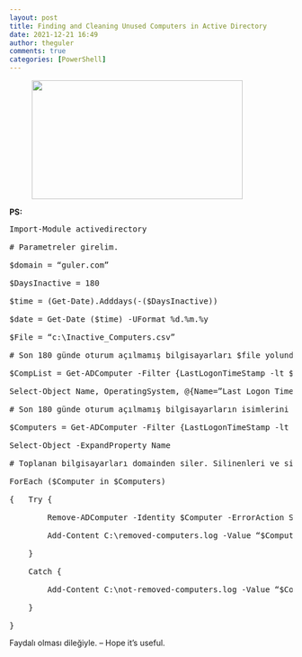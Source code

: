 ```yaml
---
layout: post
title: Finding and Cleaning Unused Computers in Active Directory
date: 2021-12-21 16:49
author: theguler
comments: true
categories: [PowerShell]
---
```

<!-- wp:image {"id":333,"width":375,"height":211,"sizeSlug":"large","linkDestination":"none"} -->
<figure class="wp-block-image size-large is-resized"><img src="https://theguler.wordpress.com/wp-content/uploads/2021/12/powershell-4-sdn.jpg?w=1024" alt="" class="wp-image-333" width="375" height="211" /></figure>
<!-- /wp:image -->

<!-- wp:paragraph -->
<p><strong>PS:</strong></p>
<!-- /wp:paragraph -->

<!-- wp:preformatted -->
<pre class="wp-block-preformatted">Import-Module activedirectory

# Parametreler girelim.

$domain = “guler.com”

$DaysInactive = 180

$time = (Get-Date).Adddays(-($DaysInactive))

$date = Get-Date ($time) -UFormat %d.%m.%y

$File = “c:\Inactive_Computers.csv”

# Son 180 günde oturum açılmamış bilgisayarları $file yolundaki dosyaya listeler

$CompList = Get-ADComputer -Filter {LastLogonTimeStamp -lt $time -and operatingSystem -notlike “*server*”} -SearchBase “DC=guler, DC=com” -Properties Name,LastLogonTimeStamp,OperatingSystem |

Select-Object Name, OperatingSystem, @{Name=”Last Logon TimeStamp”; Expression={[DateTime]::FromFileTime($_.lastLogonTimestamp)}} | Export-Csv $File -encoding UTF8 -notypeinformation

# Son 180 günde oturum açılmamış bilgisayarların isimlerini toplar

$Computers = Get-ADComputer -Filter {LastLogonTimeStamp -lt $time -and operatingSystem -notlike “*server*”} -SearchBase “DC=guler, DC=com” -Properties Name,LastLogonTimeStamp,OperatingSystem |

Select-Object -ExpandProperty Name

# Toplanan bilgisayarları domainden siler. Silinenleri ve silinmeyenleri loglar

ForEach ($Computer in $Computers)

{   Try {

        Remove-ADComputer -Identity $Computer -ErrorAction Stop -confirm:$false

        Add-Content C:\removed-computers.log -Value “$Computer silindi”

    }

    Catch {

        Add-Content C:\not-removed-computers.log -Value “$Computer bulunamadi $($Error[0])”

    }

}
</pre>
<!-- /wp:preformatted -->

<!-- wp:paragraph -->
<p>Faydalı olması dileğiyle. – Hope it’s useful.</p>
<!-- /wp:paragraph -->
